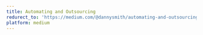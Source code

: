```yaml
---
title: Automating and Outsourcing
redurect_to: 'https://medium.com/@dannysmith/automating-and-outsourcing-b37e5f4d0207'
platform: medium
---
```

